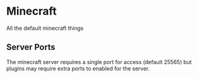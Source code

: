 # Minecraft

All the default minecraft things 

## Server Ports
The minecraft server requires a single port for access (default 25565) but plugins may require extra ports to enabled for the server.